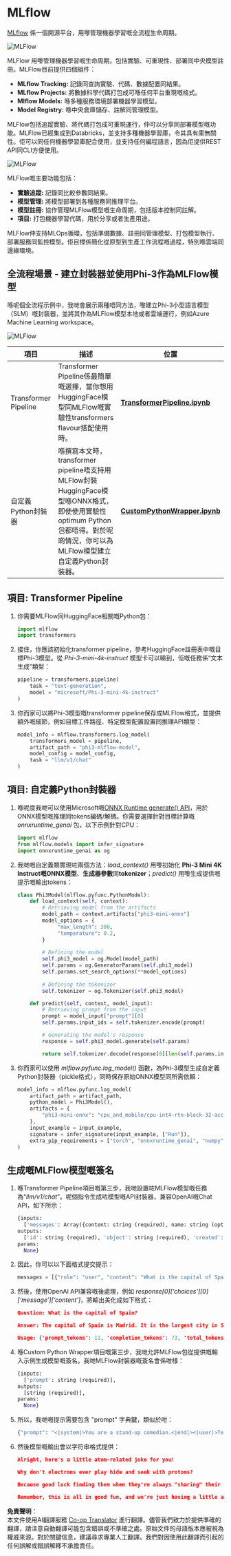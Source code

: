 <!--
CO_OP_TRANSLATOR_METADATA:
{
  "original_hash": "1e42c399dcc2fa477925d3ef4038d403",
  "translation_date": "2025-04-04T18:21:27+00:00",
  "source_file": "md\\02.Application\\01.TextAndChat\\Phi3\\E2E_Phi-3-MLflow.md",
  "language_code": "hk"
}
-->
# MLflow

[MLflow](https://mlflow.org/) 係一個開源平台，用嚟管理機器學習嘅全流程生命周期。

![MLFlow](../../../../../../translated_images/MlFlowmlops.e5d74ef39e988d267f5da3174105d728e556b25cee7d686689174acb1f07a11a.hk.png)

MLFlow 用嚟管理機器學習嘅生命周期，包括實驗、可重現性、部署同中央模型註冊。MLFlow目前提供四個組件：

- **MLflow Tracking:** 記錄同查詢實驗、代碼、數據配置同結果。
- **MLflow Projects:** 將數據科學代碼打包成可喺任何平台重現嘅格式。
- **Mlflow Models:** 喺多種服務環境部署機器學習模型。
- **Model Registry:** 喺中央倉庫儲存、註解同管理模型。

MLFlow包括追蹤實驗、將代碼打包成可重現運行，仲可以分享同部署模型嘅功能。MLFlow已經集成到Databricks，並支持多種機器學習庫，令其具有庫無關性。佢可以同任何機器學習庫配合使用，並支持任何編程語言，因為佢提供REST API同CLI方便使用。

![MLFlow](../../../../../../translated_images/MLflow2.74e3f1a430b83b5379854d81f4d2d125b6e5a0f35f46b57625761d1f0597bc53.hk.png)

MLFlow嘅主要功能包括：

- **實驗追蹤:** 記錄同比較參數同結果。
- **模型管理:** 將模型部署到各種服務同推理平台。
- **模型註冊:** 協作管理MLFlow模型嘅生命周期，包括版本控制同註解。
- **項目:** 打包機器學習代碼，用於分享或者生產用途。

MLFlow仲支持MLOps循環，包括準備數據、註冊同管理模型、打包模型執行、部署服務同監控模型。佢目標係簡化從原型到生產工作流程嘅過程，特別喺雲端同邊緣環境。

## 全流程場景 - 建立封裝器並使用Phi-3作為MLFlow模型

喺呢個全流程示例中，我哋會展示兩種唔同方法，嚟建立Phi-3小型語言模型（SLM）嘅封裝器，並將其作為MLFlow模型本地或者雲端運行，例如Azure Machine Learning workspace。

![MLFlow](../../../../../../translated_images/MlFlow1.03b29de8b4a8f3706a3e7b229c94a81ece6e3ba983c78592ed332f3ef6efcfe0.hk.png)

| 項目 | 描述 | 位置 |
| ------------ | ----------- | -------- |
| Transformer Pipeline | Transformer Pipeline係最簡單嘅選擇，當你想用HuggingFace模型同MLFlow嘅實驗性transformers flavour搭配使用時。 | [**TransformerPipeline.ipynb**](../../../../../../code/06.E2E/E2E_Phi-3-MLflow_TransformerPipeline.ipynb) |
| 自定義Python封裝器 | 喺撰寫本文時，transformer pipeline唔支持用MLFlow封裝HuggingFace模型喺ONNX格式，即使使用實驗性optimum Python包都唔得。對於呢啲情況，你可以為MLFlow模型建立自定義Python封裝器。 | [**CustomPythonWrapper.ipynb**](../../../../../../code/06.E2E/E2E_Phi-3-MLflow_CustomPythonWrapper.ipynb) |

## 項目: Transformer Pipeline

1. 你需要MLFlow同HuggingFace相關嘅Python包：

    ``` Python
    import mlflow
    import transformers
    ```

2. 接住，你應該初始化transformer pipeline，參考HuggingFace註冊表中嘅目標Phi-3模型。從 _Phi-3-mini-4k-instruct_ 模型卡可以睇到，佢嘅任務係“文本生成”類型：

    ``` Python
    pipeline = transformers.pipeline(
        task = "text-generation",
        model = "microsoft/Phi-3-mini-4k-instruct"
    )
    ```

3. 你而家可以將Phi-3模型嘅transformer pipeline保存成MLFlow格式，並提供額外嘅細節，例如目標工件路徑、特定模型配置設置同推理API類型：

    ``` Python
    model_info = mlflow.transformers.log_model(
        transformers_model = pipeline,
        artifact_path = "phi3-mlflow-model",
        model_config = model_config,
        task = "llm/v1/chat"
    )
    ```

## 項目: 自定義Python封裝器

1. 喺呢度我哋可以使用Microsoft嘅[ONNX Runtime generate() API](https://github.com/microsoft/onnxruntime-genai)，用於ONNX模型嘅推理同tokens編碼/解碼。你需要選擇針對目標計算嘅 _onnxruntime_genai_ 包，以下示例針對CPU：

    ``` Python
    import mlflow
    from mlflow.models import infer_signature
    import onnxruntime_genai as og
    ```

1. 我哋嘅自定義類實現咗兩個方法：_load_context()_ 用嚟初始化 **Phi-3 Mini 4K Instruct嘅ONNX模型**、**生成器參數**同**tokenizer**；_predict()_ 用嚟生成提供嘅提示嘅輸出tokens：

    ``` Python
    class Phi3Model(mlflow.pyfunc.PythonModel):
        def load_context(self, context):
            # Retrieving model from the artifacts
            model_path = context.artifacts["phi3-mini-onnx"]
            model_options = {
                 "max_length": 300,
                 "temperature": 0.2,         
            }
        
            # Defining the model
            self.phi3_model = og.Model(model_path)
            self.params = og.GeneratorParams(self.phi3_model)
            self.params.set_search_options(**model_options)
            
            # Defining the tokenizer
            self.tokenizer = og.Tokenizer(self.phi3_model)
    
        def predict(self, context, model_input):
            # Retrieving prompt from the input
            prompt = model_input["prompt"][0]
            self.params.input_ids = self.tokenizer.encode(prompt)
    
            # Generating the model's response
            response = self.phi3_model.generate(self.params)
    
            return self.tokenizer.decode(response[0][len(self.params.input_ids):])
    ```

1. 你而家可以使用 _mlflow.pyfunc.log_model()_ 函數，為Phi-3模型生成自定義Python封裝器（pickle格式），同時保存原始ONNX模型同所需依賴：

    ``` Python
    model_info = mlflow.pyfunc.log_model(
        artifact_path = artifact_path,
        python_model = Phi3Model(),
        artifacts = {
            "phi3-mini-onnx": "cpu_and_mobile/cpu-int4-rtn-block-32-acc-level-4",
        },
        input_example = input_example,
        signature = infer_signature(input_example, ["Run"]),
        extra_pip_requirements = ["torch", "onnxruntime_genai", "numpy"],
    )
    ```

## 生成嘅MLFlow模型嘅簽名

1. 喺Transformer Pipeline項目嘅第三步，我哋設置咗MLFlow模型嘅任務為“_llm/v1/chat_”。呢個指令生成咗模型嘅API封裝器，兼容OpenAI嘅Chat API，如下所示：

    ``` Python
    {inputs: 
      ['messages': Array({content: string (required), name: string (optional), role: string (required)}) (required), 'temperature': double (optional), 'max_tokens': long (optional), 'stop': Array(string) (optional), 'n': long (optional), 'stream': boolean (optional)],
    outputs: 
      ['id': string (required), 'object': string (required), 'created': long (required), 'model': string (required), 'choices': Array({finish_reason: string (required), index: long (required), message: {content: string (required), name: string (optional), role: string (required)} (required)}) (required), 'usage': {completion_tokens: long (required), prompt_tokens: long (required), total_tokens: long (required)} (required)],
    params: 
      None}
    ```

1. 因此，你可以以下面格式提交提示：

    ``` Python
    messages = [{"role": "user", "content": "What is the capital of Spain?"}]
    ```

1. 然後，使用OpenAI API兼容嘅後處理，例如 _response[0][‘choices’][0][‘message’][‘content’]_，將輸出美化成如下格式：

    ``` JSON
    Question: What is the capital of Spain?
    
    Answer: The capital of Spain is Madrid. It is the largest city in Spain and serves as the political, economic, and cultural center of the country. Madrid is located in the center of the Iberian Peninsula and is known for its rich history, art, and architecture, including the Royal Palace, the Prado Museum, and the Plaza Mayor.
    
    Usage: {'prompt_tokens': 11, 'completion_tokens': 73, 'total_tokens': 84}
    ```

1. 喺Custom Python Wrapper項目嘅第三步，我哋允許MLFlow包從提供嘅輸入示例生成模型嘅簽名。我哋MLFlow封裝器嘅簽名會係咁樣：

    ``` Python
    {inputs: 
      ['prompt': string (required)],
    outputs: 
      [string (required)],
    params: 
      None}
    ```

1. 所以，我哋嘅提示需要包含 "prompt" 字典鍵，類似於咁：

    ``` Python
    {"prompt": "<|system|>You are a stand-up comedian.<|end|><|user|>Tell me a joke about atom<|end|><|assistant|>",}
    ```

1. 然後模型嘅輸出會以字符串格式提供：

    ``` JSON
    Alright, here's a little atom-related joke for you!
    
    Why don't electrons ever play hide and seek with protons?
    
    Because good luck finding them when they're always "sharing" their electrons!
    
    Remember, this is all in good fun, and we're just having a little atomic-level humor!
    ```

**免責聲明**：  
本文件使用AI翻譯服務 [Co-op Translator](https://github.com/Azure/co-op-translator) 進行翻譯。儘管我們致力於提供準確的翻譯，請注意自動翻譯可能包含錯誤或不準確之處。原始文件的母語版本應被視為權威來源。對於關鍵信息，建議尋求專業人工翻譯。我們對因使用此翻譯而引起的任何誤解或錯誤解釋不承擔責任。